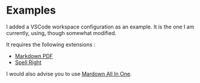 # Examples

I added a VSCode workspace configuration as an example. It is the one I am currently, using, though somewhat modified.

It requires the following extensions :

* [Markdown PDF](https://marketplace.visualstudio.com/items?itemName=yzane.markdown-pdf)
* [Spell Right](https://marketplace.visualstudio.com/items?itemName=ban.spellright)

I would also advise you to use [Mardown All In One](https://marketplace.visualstudio.com/items?itemName=yzhang.markdown-all-in-one).
